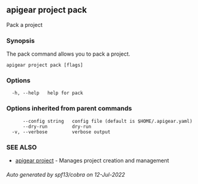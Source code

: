 ## apigear project pack

Pack a project

### Synopsis

The pack command allows you to pack a project.

```
apigear project pack [flags]
```

### Options

```
  -h, --help   help for pack
```

### Options inherited from parent commands

```
      --config string   config file (default is $HOME/.apigear.yaml)
      --dry-run         dry-run
  -v, --verbose         verbose output
```

### SEE ALSO

* [apigear project](apigear_project.md)	 - Manages project creation and management

###### Auto generated by spf13/cobra on 12-Jul-2022
